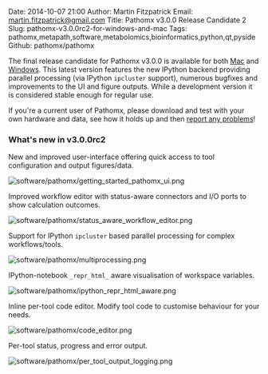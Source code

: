 Date: 2014-10-07 21:00
Author: Martin Fitzpatrick
Email: martin.fitzpatrick@gmail.com
Title: Pathomx v3.0.0 Release Candidate 2
Slug: pathomx-v3.0.0rc2-for-windows-and-mac
Tags: pathomx,metapath,software,metabolomics,bioinformatics,python,qt,pyside
Github: pathomx/pathomx

The final release candidate for Pathomx v3.0.0 is available for both [Mac](http://download.pathomx.org/Pathomx-3.0.0rc2.dmg) and
[Windows](http://download.pathomx.org/Pathomx-3.0.0rc2.exe). This latest version features the new IPython
backend providing parallel processing (via IPython `ipcluster` support), numerous bugfixes and improvements
to the UI and figure outputs. While a development version it is considered stable enough for regular use. 

If you're a current user of Pathomx, please download and test with your own hardware and data, see how
it holds up and then [report any problems](https://github.com/pathomx/pathomx/issues)!

<!-- PELICAN_END_SUMMARY -->

### What's new in v3.0.0rc2

New and improved user-interface offering quick access to tool configuration and output figures/data.

![software/pathomx/getting_started_pathomx_ui.png](/images/software/pathomx/getting_started_pathomx_ui.png)

Improved workflow editor with status-aware connectors and I/O ports to show calculation outcomes.

![software/pathomx/status_aware_workflow_editor.png](/images/software/pathomx/status_aware_workflow_editor.png)

Support for IPython `ipcluster` based parallel processing for complex workflows/tools.

![software/pathomx/multiprocessing.png](/images/software/pathomx/multiprocessing.png)

IPython-notebook `_repr_html_` aware visualisation of workspace variables.

![software/pathomx/ipython_repr_html_aware.png](/images/software/pathomx/ipython_repr_html_aware.png)

Inline per-tool code editor. Modify tool code to customise behaviour for your needs.

![software/pathomx/code_editor.png](/images/software/pathomx/code_editor.png)

Per-tool status, progress and error output.

![software/pathomx/per_tool_output_logging.png](/images/software/pathomx/per_tool_output_logging.png)



